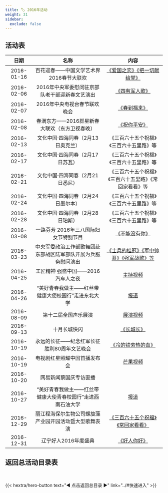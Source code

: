 ```yaml
---
title: 🏷️ 2016年活动
weight: 31
sidebar:
  exclude: false
---
```


## 活动表

|日期|名称|内容|
|:-----:|:-----:|:-----:|
|2016-01-16|百花迎春——中国文学艺术界2016春节大联欢|[《爱国之恋》《把一切献给党》](../2016/20160116/)|
|2016-02-06|2016年中央军委慰问驻京部队老干部迎新春文艺演出|[《四有军人歌》](../2016/20160206/#2016年中央军委慰问驻京部队老干部迎新春文艺演出)|
|2016-02-07|2016年中央电视台春节联欢晚会|[《春到福来》](../2016/20160206/#2016年中央电视台春节联欢晚会)|
|2016-02-08|春满东方——2016群星新春大联欢（东方卫视春晚）|[《祝你平安》](../2016/20160206/#春满东方2016群星新春大联欢)|
|2016-02-13|文化中国·四海同春（2月13日奥克兰）|《三百六十五个祝福》《三百六十五里路》等|
|2016-02-17|文化中国·四海同春（2月17日苏瓦）|《三百六十五个祝福》《三百六十五里路》等|
|2016-02-21|文化中国·四海同春（2月21日悉尼）|《三百六十五个祝福》《三百六十五里路》《常回家看看》等|
|2016-02-24|文化中国·四海同春（2月24日墨尔本）|《三百六十五个祝福》《三百六十五里路》等|
|2016-02-28|文化中国·四海同春（2月28日珀斯）|《三百六十五个祝福》《三百六十五里路》等|
|2016-03-08|一路芬芳 2016年三八国际妇女节特别节目|[《不能没有你》](../2016/20160308/)|
|2016-03-23|中央军委政治工作部歌舞团赴东部战区陆军部队开展为兵服务慰问演出|[《士兵的桂冠》《军中帅哥》《强军战歌》等](http://www.81.cn/jlwh/2016-03/23/content_6973066.htm)|
|2016-04-25|工匠精神 强盛中国——2016汽车人之夜|[主持视频](https://mp.weixin.qq.com/s/Kh9utA8XGFaS7HKjWcN7mA)|
|2016-04-26|“美好青春我做主——红丝带健康大使校园行”走进东北大学|[报道](https://mp.weixin.qq.com/s/bkp1hEGzd56ZeG1pPVOHqw)|
|2016-08-09|第十二届全国声乐展演|[展演视频](https://mp.weixin.qq.com/s/7TM15ZHxb82zUubgFShLDA)|
|2016-09-13|十月长城快闪|[《长城长》](../2016/20160913/)|
|2016-10-19|永远的长征——纪念红军长征胜利80周年文艺晚会|[《冷的铁索热的血》](../2016/20161019/)|
|2016-10-19|电视剧红星照耀中国首播发布会|<a href="#小程序://芒果TV/DppMCCji5DfqCMD" target="_blank">芒果视频</a>|
|2016-10-20|网易新闻蔡国庆专访直播||
|2016-10-27|“美好青春我做主——红丝带健康大使青春校园行”走进西南石油大学|[报道](https://www.swpu.edu.cn/art/info/1030/1434.htm)|
|2016-12-29|丽江程海保尔生物公司螺旋藻产业园开园活动暨大型歌舞表演|[《三百六十五个祝福》《常回家看看》](https://www.sohu.com/a/122892994_391640)|
|2016-12-31|辽宁好人2016年度盛典|[《好人你好》](../2016/20161231/)|


## 返回总活动目录表

<br>

{{< hextra/hero-button text="◀ 点击返回总目录 ▶" link="../#快速进入" >}}